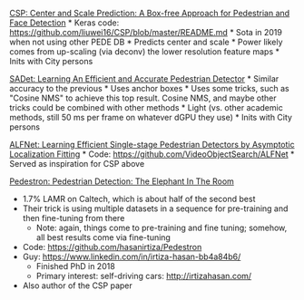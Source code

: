 [CSP: Center and Scale Prediction: A Box-free Approach for Pedestrian and Face Detection](https://arxiv.org/pdf/1904.02948.pdf)
    * Keras code: https://github.com/liuwei16/CSP/blob/master/README.md
    * Sota in 2019 when not using other PEDE DB
    * Predicts center and scale
    * Power likely comes from up-scaling (via deconv) the lower resolution feature maps
    * Inits with City persons

[SADet: Learning An Efficient and Accurate Pedestrian Detector](https://arxiv.org/pdf/2007.13119.pdf)
    * Similar accuracy to the previous
    * Uses anchor boxes
    * Uses some tricks, such as "Cosine NMS" to achieve this top result.  Cosine NMS, and maybe other tricks
      could be combined with other methods
    * Light (vs. other academic methods, still 50 ms per frame on whatever dGPU they use)
    * Inits with City persons

[ALFNet: Learning Efficient Single-stage Pedestrian Detectors by Asymptotic Localization Fitting](https://openaccess.thecvf.com/content_ECCV_2018/papers/Wei_Liu_Learning_Efficient_Single-stage_ECCV_2018_paper.pdf)
    * Code: https://github.com/VideoObjectSearch/ALFNet
    *  Served as inspiration for CSP above

[Pedestron: Pedestrian Detection: The Elephant In The Room](https://arxiv.org/pdf/2003.08799v6.pdf)
   * 1.7% LAMR on Caltech, which is about half of the second best
   * Their trick is using multiple datasets in a sequence for pre-training and then fine-tuning from there
      * Note: again, things come to pre-training and fine tuning; somehow, all best results come via fine-tuning
   * Code: https://github.com/hasanirtiza/Pedestron
   * Guy: https://www.linkedin.com/in/irtiza-hasan-bb4a84b6/
      * Finished PhD in 2018
      * Primary interest: self-driving cars: http://irtizahasan.com/
   * Also author of the CSP paper